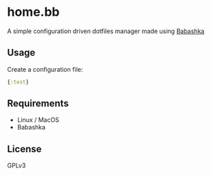 # home.bb

A simple configuration driven dotfiles manager made using [Babashka](https://babashka.org/)

## Usage

Create a configuration file:

```clojure
{:test}
```

## Requirements

- Linux / MacOS
- Babashka

## License

GPLv3
